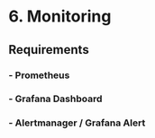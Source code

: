 # 6. Monitoring

## Requirements
### - Prometheus
### - Grafana Dashboard
### - Alertmanager / Grafana Alert

